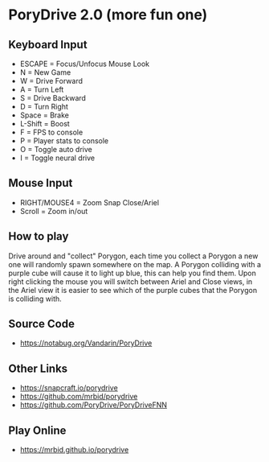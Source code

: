 # PoryDrive 2.0 (more fun one)

## Keyboard Input
* ESCAPE = Focus/Unfocus Mouse Look
* N = New Game
* W = Drive Forward
* A = Turn Left
* S = Drive Backward
* D = Turn Right
* Space = Brake
* L-Shift = Boost
* F = FPS to console
* P = Player stats to console
* O = Toggle auto drive
* I = Toggle neural drive

## Mouse Input
* RIGHT/MOUSE4 = Zoom Snap Close/Ariel
* Scroll = Zoom in/out

## How to play
Drive around and "collect" Porygon, each time you collect a Porygon a new one will randomly spawn somewhere on the map. A Porygon colliding with a purple cube will cause it to light up blue, this can help you find them. Upon right clicking the mouse you will switch between Ariel and Close views, in the Ariel view it is easier to see which of the purple cubes that the Porygon is colliding with.

## Source Code
* https://notabug.org/Vandarin/PoryDrive

## Other Links
* https://snapcraft.io/porydrive
* https://github.com/mrbid/porydrive
* https://github.com/PoryDrive/PoryDriveFNN

## Play Online
* https://mrbid.github.io/porydrive
